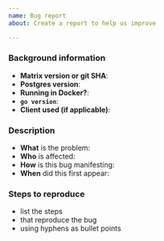 ```yaml
---
name: Bug report
about: Create a report to help us improve

---
```


<!--
All bug reports must provide the following background information
Text between <!-- and --​> marks will be invisible in the report.

IF YOUR ISSUE IS CONSIDERED A SECURITY VULNERABILITY THEN PLEASE STOP
AND DO NOT POST IT AS A GITHUB ISSUE! Please report the issue responsibly by
disclosing in private by email to security@antinvestor.com instead. For more details, please
see: https://www.matrix.org/security-disclosure-policy/
-->

### Background information

<!-- Please include versions of all software when known e.g database versions, docker versions, client versions -->

- **Matrix version or git SHA**:
- **Postgres version**:
- **Running in Docker?**:
- **`go version`**:
- **Client used (if applicable)**:

### Description

- **What** is the problem:
- **Who** is affected:
- **How** is this bug manifesting:
- **When** did this first appear:

<!--
Examples of good descriptions:
- What: "I cannot log in, getting HTTP 500 responses"
- Who: "Clients on my server"
- How: "Errors in the logs saying 500 internal server error"
- When: "After upgrading to 0.3.0"

- What: "Matrix ran out of memory"
- Who: "Server admin"
- How: "Lots of logs about device change updates"
- When: "After my server joined Matrix HQ"

Examples of bad descriptions:
- What: "Can't send messages"  - This is bad because it isn't specfic enough. Which endpoint isn't working and what is the response code? Does the message send but encryption fail?
- Who: "Me" - Who are you? Running the server or a user on a Dendrite server?
- How: "Can't send messages" - Same as "What".
- When: "1 day ago" - It's impossible to know what changed 1 day ago without further input.
-->

### Steps to reproduce

<!-- Please try reproducing this bug before submitting it. Issues which cannot be reproduced risk being closed. -->

- list the steps
- that reproduce the bug
- using hyphens as bullet points

<!--
Describe how what happens differs from what you expected.

If you can identify any relevant log snippets from server logs, please include
those (please be careful to remove any personal or private data). Please surround them with
``` (three backticks, on a line on their own), so that they are formatted legibly.

Alternatively, please send logs to @kegan:matrix.org, @s7evink:matrix.org or @devonh:one.ems.host
with a link to the respective Github issue, thanks!
-->
